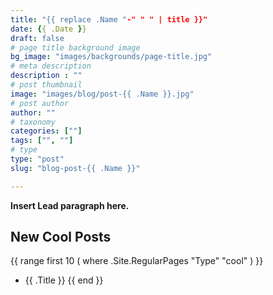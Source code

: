 ```yaml
---
title: "{{ replace .Name "-" " " | title }}"
date: {{ .Date }}
draft: false
# page title background image
bg_image: "images/backgrounds/page-title.jpg"
# meta description
description : ""
# post thumbnail
image: "images/blog/post-{{ .Name }}.jpg"
# post author
author: ""
# taxonomy
categories: [""]
tags: ["", ""]
# type
type: "post"
slug: "blog-post-{{ .Name }}"

---
```


**Insert Lead paragraph here.**

## New Cool Posts

{{ range first 10 ( where .Site.RegularPages "Type" "cool" ) }}
* {{ .Title }}
{{ end }}